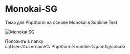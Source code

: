 # Monokai-SG
Тема для PhpStorm на основе Monokai в Sublime Text

![Monokai SG](https://dl.dropboxusercontent.com/u/94521693/monokai-sg.png)

Положить в папку c:\Users\%username%\.PhpStorm%number%\config\colors\